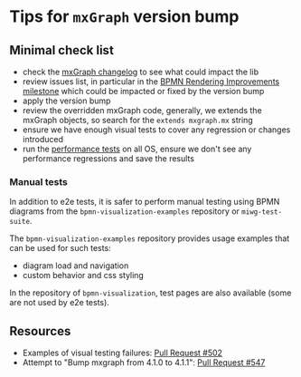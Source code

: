 # Tips for `mxGraph` version bump

## Minimal check list

- check the [mxGraph changelog](https://github.com/jgraph/mxgraph/blob/master/ChangeLog) to see what could impact the lib
- review issues list, in particular in the [BPMN Rendering Improvements milestone](https://github.com/process-analytics/bpmn-visualization-js/milestone/14) which could be impacted or fixed by the version bump
- apply the version bump
- review the overridden mxGraph code, generally, we extends the mxGraph objects, so search for the `extends mxgraph.mx` string   
- ensure we have enough visual tests to cover any regression or changes introduced
- run the [performance tests](./testing.md#performance-tests) on all OS, ensure we don't see any performance regressions and save the results


### Manual tests

In addition to e2e tests, it is safer to perform manual testing using BPMN diagrams from the `bpmn-visualization-examples` repository or `miwg-test-suite`.

The `bpmn-visualization-examples` repository provides usage examples that can be used for such tests:
  - diagram load and navigation
  - custom behavior and css styling

In the repository of `bpmn-visualization`, test pages are also available (some are not used by e2e tests).


## Resources

- Examples of visual testing failures: [Pull Request #502](https://github.com/process-analytics/bpmn-visualization-js/pull/502)
- Attempt to "Bump mxgraph from 4.1.0 to 4.1.1": [Pull Request #547](https://github.com/process-analytics/bpmn-visualization-js/pull/547#issuecomment-678959718)



